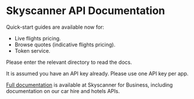# Skyscanner API Documentation
Quick-start guides are available now for:

* Live flights pricing.
* Browse quotes (indicative flights pricing).
* Token service.

Please enter the relevant directory to read the docs.

It is assumed you have an API key already. Please use one API key per app.

[Full documentation] is available at Skyscanner for Business, including documentation on our car hire and hotels APIs.

  [Full documentation]: <http://business.skyscanner.net/portal/en-GB/Documentation/ApiOverview>